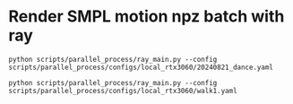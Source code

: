 
# Render SMPL motion npz batch with ray

    python scripts/parallel_process/ray_main.py --config scripts/parallel_process/configs/local_rtx3060/20240821_dance.yaml

    python scripts/parallel_process/ray_main.py --config scripts/parallel_process/configs/local_rtx3060/walk1.yaml
